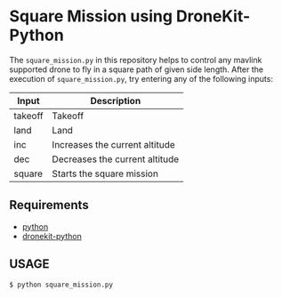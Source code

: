 # Square Mission using DroneKit-Python

The `square_mission.py` in this repository helps to control any mavlink supported drone to fly in a square path of given side length. After the execution of `square_mission.py`, try entering any of the following inputs:

| Input   | Description                   |
|---------|-------------------------------|
| takeoff | Takeoff                       |
| land    | Land                          |
| inc     | Increases the current altitude |
| dec     | Decreases the current altitude |
| square  | Starts the square mission     |


## Requirements
- [python](https://www.python.org/)
- [dronekit-python](https://github.com/dronekit/dronekit-python)

## USAGE
```
$ python square_mission.py
```
